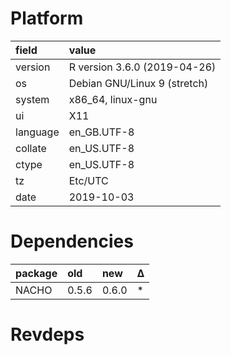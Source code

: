 # Platform

|field    |value                        |
|:--------|:----------------------------|
|version  |R version 3.6.0 (2019-04-26) |
|os       |Debian GNU/Linux 9 (stretch) |
|system   |x86_64, linux-gnu            |
|ui       |X11                          |
|language |en_GB.UTF-8                  |
|collate  |en_US.UTF-8                  |
|ctype    |en_US.UTF-8                  |
|tz       |Etc/UTC                      |
|date     |2019-10-03                   |

# Dependencies

|package |old   |new   |Δ  |
|:-------|:-----|:-----|:--|
|NACHO   |0.5.6 |0.6.0 |*  |

# Revdeps

